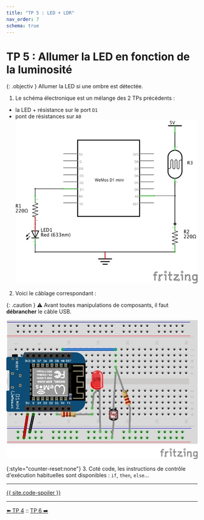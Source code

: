 ```yaml
---
title: "TP 5 : LED + LDR"
nav_order: 7
schema: true
---
```


# TP 5 : Allumer la LED en fonction de la luminosité

{: .objectiv }
Allumer la LED si une ombre est détectée.

1. Le schéma électronique est un mélange des 2 TPs précédents :
  - la LED + résistance sur le port `D1`
  - pont de résistances sur `A0`
![schema-tp5](resources/tp-led-ldr-schema.jpg)

2. Voici le câblage correspondant :

{: .caution }
⚠️ Avant toutes manipulations de composants, il faut **débrancher** le câble USB.

![montage-tp5](resources/tp-led-ldr-montage.jpg)

{:style="counter-reset:none"}
3. Coté code, les instructions de contrôle d'exécution habituelles sont disponibles : `if`, `then`, `else`...

----
[{{ site.code-spoiler }}](tp5_code.md)

----
[⬅️ TP 4](tp4.md) :: [TP 6 ➡️](tp6.md)
